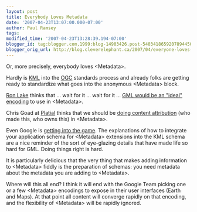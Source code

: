 ```yaml
---
layout: post
title: Everybody Loves Metadata
date: '2007-04-23T13:07:00.000-07:00'
author: Paul Ramsey
tags: 
modified_time: '2007-04-23T13:28:39.194-07:00'
blogger_id: tag:blogger.com,1999:blog-14903426.post-5403418659207894450
blogger_orig_url: http://blog.cleverelephant.ca/2007/04/everyone-loves-metadata.html
---
```


Or, more precisely, everybody loves &lt;Metadata&gt;.

Hardly is [KML](http://earth.google.com/kml/) into the [OGC](http://www.opengeospatial.org/) standards process and already folks are getting ready to standardize what goes into the anonymous &lt;Metadata&gt; block.

[Ron Lake](http://www.galdosinc.com/archives/category/media-center/blog) thinks that ... wait for it ... wait for it ... [GML would be an "ideal" encoding](http://www.galdosinc.com/archives/308) to use in &lt;Metadata&gt;. 

Chris Goad at [Platial](http://platial.com/) thinks that we should be [doing content attribution](http://platial.typepad.com/news/2007/04/best_practices_.html) (who made this, who owns this) in &lt;Metadata&gt;.

Even Google is [getting into the game](http://code.google.com/support/bin/answer.py?answer=65628). The explanations of how to integrate your application schema for &lt;Metadata&gt; extensions into the KML schema are a nice reminder of the sort of eye-glazing details that have made life so hard for GML. Doing things right is hard. 

It is particularly delicious that the very thing that makes adding information to &lt;Metadata&gt; fiddly is the preparation of schemas: you need metadata about the metadata you are adding to &lt;Metadata&gt;.

Where will this all end? I think it will end with the Google Team picking one or a few &lt;Metadata&gt; encodings to expose in their user interfaces (Earth and Maps). At that point all content will converge rapidly on that encoding, and the flexibility of &lt;Metadata&gt; will be rapidly ignored.
